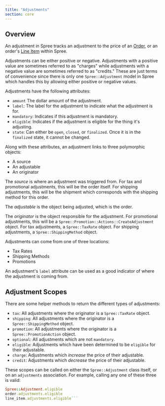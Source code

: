 ```yaml
---
title: "Adjustments"
section: core
---
```


## Overview

An adjustment in Spree tracks an adjustment to the price of an [Order](orders), or an order's [Line Item](orders#line-items) within Spree.

Adjustments can be either positive or negative. Adjustments with a positive value are sometimes referred to as "charges" while adjustments with a negative value are sometimes referred to as "credits." These are just terms of convenience since there is only one `Spree::Adjustment` model in Spree which handles this by allowing either positive or negative values.

Adjustments have the following attributes:

* `amount` The dollar amount of the adjustment.
* `label`: The label for the adjustment to indicate what the adjustment is for.
* `mandatory`: Indicates if this adjustment is mandatory.
* `eligible`: Indicates if the adjustment is eligible for the thing it's adjusting.
* `state`: Can either be `open`, `closed`, or `finalized`. Once it is in the `finalized` state, it cannot be changed.

Along with these attributes, an adjustment links to three polymorphic objects:

* A source
* An adjustable
* An originator

The *source* is where an adjustment was triggered from. For tax and promotional adjustments, this will be the order itself. For shipping adjustments, this will be the shipment which corresponds with the shipping method for this order.

The *adjustable* is the object being adjusted, which is the order.

The *originator* is the object responsible for the adjustment. For promotional adjustments, this will be a `Spree::Promotion::Actions::CreateAdjustment` object. For tax adjustments, a `Spree::TaxRate` object. For shipping adjustments, a `Spree::ShippingMethod` object.

Adjustments can come from one of three locations:

* Tax Rates
* Shipping Methods
* Promotions

An adjustment's `label` attribute can be used as a good indicator of where the adjustment is coming from.

## Adjustment Scopes

There are some helper methods to return the different types of adjustments:

* `tax`: All adjustments where the originator is a `Spree::TaxRate` object.
* `shipping`: All adjustments where the originator is a `Spree::ShippingMethod` object.
* `promotion`: All adjustments where the originator is a `Spree::PromotionAction` object.
* `optional`: All adjustments which are not `mandatory`.
* `eligible`: Adjustments which have been determined to be `eligible` for their adjustable.
* `charge`: Adjustments which *increase* the price of their adjustable.
* `credit`: Adjustments which *decrease* the price of their adjustable.

These scopes can be called on either the `Spree::Adjustment` class itself, or on an `adjustments` association. For example, calling any one of these three is
valid:

```ruby
Spree::Adjustment.eligible
order.adjustments.eligible
line_item.adjustments.eligible```